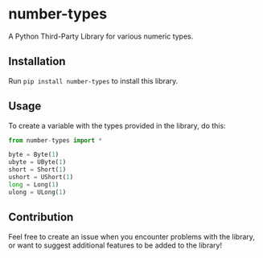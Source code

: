 # number-types
A Python Third-Party Library for various numeric types.

## Installation
Run `pip install number-types` to install this library.

## Usage
To create a variable with the types provided in the library, do this:
```python
from number-types import *

byte = Byte(1)
ubyte = UByte(1)
short = Short(1)
ushort = UShort(1)
long = Long(1)
ulong = ULong(1)
```

## Contribution
Feel free to create an issue when you encounter problems with the library, or want to suggest additional features to be added to the library!
